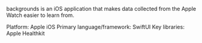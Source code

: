 backgrounds is an iOS application that makes data collected from the Apple Watch easier to learn from.

Platform: Apple iOS
Primary language/framework: SwiftUI
Key libraries: Apple Healthkit
